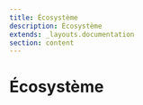 ```yaml
---
title: Écosystème
description: Écosystème
extends: _layouts.documentation
section: content
---
```


# Écosystème